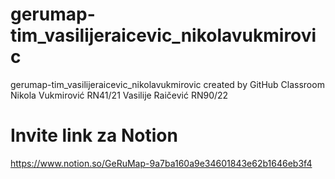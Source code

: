 # gerumap-tim_vasilijeraicevic_nikolavukmirovic
gerumap-tim_vasilijeraicevic_nikolavukmirovic created by GitHub Classroom
Nikola Vukmirović RN41/21
Vasilije Raičević RN90/22
# Invite link za Notion 
https://www.notion.so/GeRuMap-9a7ba160a9e34601843e62b1646eb3f4

